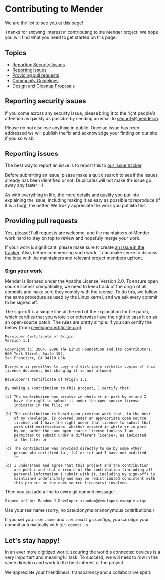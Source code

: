 Contributing to Mender
============================

We are thrilled to see you at this page!

Thanks for showing interest in contributing to the Mender project. We hope you will find what you need to get started on this page.

## Topics

* [Reporting Security Issues](#reporting-security-issues)
* [Reporting Issues](#reporting-other-issues)
* [Providing pull requests](#quick-contribution-tips-and-guidelines)
* [Community Guidelines](#docker-community-guidelines)
* [Design and Cleanup Proposals](#design-and-cleanup-proposals)

## Reporting security issues

If you come across any security issue, please bring it to the right people's attention as quickly as possible by sending an email to 
[security@mender.io](mailto:security@mender.io).

Please do not disclose anything in public. Once an issue has been addressed we will publish the fix and acknowledge your finding on our site if you so wish.


## Reporting issues
The best way to report an issue is to report this to [our issue tracker](https://tracker.mender.io/projects/MEN?target=_blank).

Before submitting an issue, please make a quick search to see if the issues already has been identified or not. Duplicates will not make the issue go away any faster :-)

As with everything in life, the more details and quality you put into explaining the issue, including making it as easy as possible to reproduce (if it is a bug), the better. We truely appreciate the work you put into this.


## Providing pull requests
Yes, please! Pull requests are welcome, and the maintainers of Mender work hard to stay on top to review and hopefully merge your work.

If your work is significant, please make sure to create [an issue in the tracker](https://tracker.mender.io/projects/MEN?target=_blank). Also, before commencing such work, it can make sense to discuss the idea with the maintainers and relevant project members upfront.


### Sign your work
Mender is licensed under the Apache License, Version 2.0. To ensure open source license compatibility, we need to keep track of the origin of all commits and make sure they comply with the license. To do this, we follow the same procedure as used by the Linux kernel, and we ask every commit to be signed off.

The sign-off is a simple line at the end of the explanation for the
patch, which certifies that you wrote it or otherwise have the right to
pass it on as an open-source patch.  The rules are pretty simple: if you
can certify the below (from [developercertificate.org](http://developercertificate.org/)):


```
Developer Certificate of Origin
Version 1.1

Copyright (C) 2004, 2006 The Linux Foundation and its contributors.
660 York Street, Suite 102,
San Francisco, CA 94110 USA

Everyone is permitted to copy and distribute verbatim copies of this
license document, but changing it is not allowed.

Developer's Certificate of Origin 1.1

By making a contribution to this project, I certify that:

(a) The contribution was created in whole or in part by me and I
    have the right to submit it under the open source license
    indicated in the file; or

(b) The contribution is based upon previous work that, to the best
    of my knowledge, is covered under an appropriate open source
    license and I have the right under that license to submit that
    work with modifications, whether created in whole or in part
    by me, under the same open source license (unless I am
    permitted to submit under a different license), as indicated
    in the file; or

(c) The contribution was provided directly to me by some other
    person who certified (a), (b) or (c) and I have not modified
    it.

(d) I understand and agree that this project and the contribution
    are public and that a record of the contribution (including all
    personal information I submit with it, including my sign-off) is
    maintained indefinitely and may be redistributed consistent with
    this project or the open source license(s) involved.
```

Then you just add a line to every git commit message:

    Signed-off-by: Random J Developer <random@developer.example.org>

Use your real name (sorry, no pseudonyms or anonymous contributions.)

If you set your `user.name` and `user.email` git configs, you can sign your
commit automatically with `git commit -s`.

## Let's stay happy!
In an ever more digitized world, securing the world's connected devices is a very important and meaningful task. To succeed, we will need to row in the same direction and work to the best interest of the project. 

We appreciate your friendliness, transparency and a collaborative spirit.